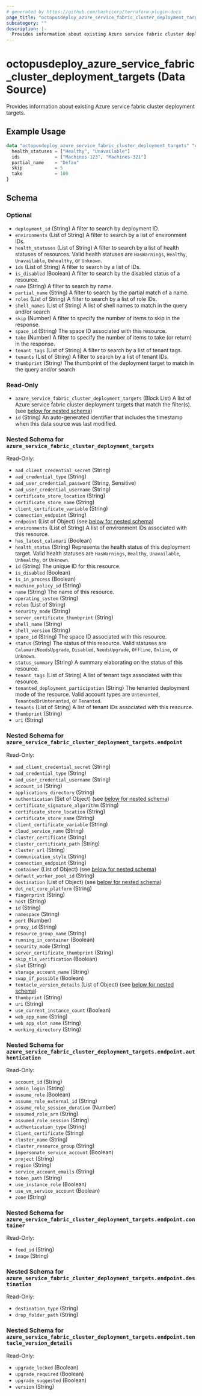 ```yaml
---
# generated by https://github.com/hashicorp/terraform-plugin-docs
page_title: "octopusdeploy_azure_service_fabric_cluster_deployment_targets Data Source - terraform-provider-octopusdeploy"
subcategory: ""
description: |-
  Provides information about existing Azure service fabric cluster deployment targets.
---
```


# octopusdeploy_azure_service_fabric_cluster_deployment_targets (Data Source)

Provides information about existing Azure service fabric cluster deployment targets.

## Example Usage

```terraform
data "octopusdeploy_azure_service_fabric_cluster_deployment_targets" "example" {
  health_statuses = ["Healthy", "Unavailable"]
  ids             = ["Machines-123", "Machines-321"]
  partial_name    = "Defau"
  skip            = 5
  take            = 100
}
```

<!-- schema generated by tfplugindocs -->
## Schema

### Optional

- `deployment_id` (String) A filter to search by deployment ID.
- `environments` (List of String) A filter to search by a list of environment IDs.
- `health_statuses` (List of String) A filter to search by a list of health statuses of resources. Valid health statuses are `HasWarnings`, `Healthy`, `Unavailable`, `Unhealthy`, or `Unknown`.
- `ids` (List of String) A filter to search by a list of IDs.
- `is_disabled` (Boolean) A filter to search by the disabled status of a resource.
- `name` (String) A filter to search by name.
- `partial_name` (String) A filter to search by the partial match of a name.
- `roles` (List of String) A filter to search by a list of role IDs.
- `shell_names` (List of String) A list of shell names to match in the query and/or search
- `skip` (Number) A filter to specify the number of items to skip in the response.
- `space_id` (String) The space ID associated with this resource.
- `take` (Number) A filter to specify the number of items to take (or return) in the response.
- `tenant_tags` (List of String) A filter to search by a list of tenant tags.
- `tenants` (List of String) A filter to search by a list of tenant IDs.
- `thumbprint` (String) The thumbprint of the deployment target to match in the query and/or search

### Read-Only

- `azure_service_fabric_cluster_deployment_targets` (Block List) A list of Azure service fabric cluster deployment targets that match the filter(s). (see [below for nested schema](#nestedblock--azure_service_fabric_cluster_deployment_targets))
- `id` (String) An auto-generated identifier that includes the timestamp when this data source was last modified.

<a id="nestedblock--azure_service_fabric_cluster_deployment_targets"></a>
### Nested Schema for `azure_service_fabric_cluster_deployment_targets`

Read-Only:

- `aad_client_credential_secret` (String)
- `aad_credential_type` (String)
- `aad_user_credential_password` (String, Sensitive)
- `aad_user_credential_username` (String)
- `certificate_store_location` (String)
- `certificate_store_name` (String)
- `client_certificate_variable` (String)
- `connection_endpoint` (String)
- `endpoint` (List of Object) (see [below for nested schema](#nestedatt--azure_service_fabric_cluster_deployment_targets--endpoint))
- `environments` (List of String) A list of environment IDs associated with this resource.
- `has_latest_calamari` (Boolean)
- `health_status` (String) Represents the health status of this deployment target. Valid health statuses are `HasWarnings`, `Healthy`, `Unavailable`, `Unhealthy`, or `Unknown`.
- `id` (String) The unique ID for this resource.
- `is_disabled` (Boolean)
- `is_in_process` (Boolean)
- `machine_policy_id` (String)
- `name` (String) The name of this resource.
- `operating_system` (String)
- `roles` (List of String)
- `security_mode` (String)
- `server_certificate_thumbprint` (String)
- `shell_name` (String)
- `shell_version` (String)
- `space_id` (String) The space ID associated with this resource.
- `status` (String) The status of this resource. Valid statuses are `CalamariNeedsUpgrade`, `Disabled`, `NeedsUpgrade`, `Offline`, `Online`, or `Unknown`.
- `status_summary` (String) A summary elaborating on the status of this resource.
- `tenant_tags` (List of String) A list of tenant tags associated with this resource.
- `tenanted_deployment_participation` (String) The tenanted deployment mode of the resource. Valid account types are `Untenanted`, `TenantedOrUntenanted`, or `Tenanted`.
- `tenants` (List of String) A list of tenant IDs associated with this resource.
- `thumbprint` (String)
- `uri` (String)

<a id="nestedatt--azure_service_fabric_cluster_deployment_targets--endpoint"></a>
### Nested Schema for `azure_service_fabric_cluster_deployment_targets.endpoint`

Read-Only:

- `aad_client_credential_secret` (String)
- `aad_credential_type` (String)
- `aad_user_credential_username` (String)
- `account_id` (String)
- `applications_directory` (String)
- `authentication` (Set of Object) (see [below for nested schema](#nestedobjatt--azure_service_fabric_cluster_deployment_targets--endpoint--authentication))
- `certificate_signature_algorithm` (String)
- `certificate_store_location` (String)
- `certificate_store_name` (String)
- `client_certificate_variable` (String)
- `cloud_service_name` (String)
- `cluster_certificate` (String)
- `cluster_certificate_path` (String)
- `cluster_url` (String)
- `communication_style` (String)
- `connection_endpoint` (String)
- `container` (List of Object) (see [below for nested schema](#nestedobjatt--azure_service_fabric_cluster_deployment_targets--endpoint--container))
- `default_worker_pool_id` (String)
- `destination` (List of Object) (see [below for nested schema](#nestedobjatt--azure_service_fabric_cluster_deployment_targets--endpoint--destination))
- `dot_net_core_platform` (String)
- `fingerprint` (String)
- `host` (String)
- `id` (String)
- `namespace` (String)
- `port` (Number)
- `proxy_id` (String)
- `resource_group_name` (String)
- `running_in_container` (Boolean)
- `security_mode` (String)
- `server_certificate_thumbprint` (String)
- `skip_tls_verification` (Boolean)
- `slot` (String)
- `storage_account_name` (String)
- `swap_if_possible` (Boolean)
- `tentacle_version_details` (List of Object) (see [below for nested schema](#nestedobjatt--azure_service_fabric_cluster_deployment_targets--endpoint--tentacle_version_details))
- `thumbprint` (String)
- `uri` (String)
- `use_current_instance_count` (Boolean)
- `web_app_name` (String)
- `web_app_slot_name` (String)
- `working_directory` (String)

<a id="nestedobjatt--azure_service_fabric_cluster_deployment_targets--endpoint--authentication"></a>
### Nested Schema for `azure_service_fabric_cluster_deployment_targets.endpoint.authentication`

Read-Only:

- `account_id` (String)
- `admin_login` (String)
- `assume_role` (Boolean)
- `assume_role_external_id` (String)
- `assume_role_session_duration` (Number)
- `assumed_role_arn` (String)
- `assumed_role_session` (String)
- `authentication_type` (String)
- `client_certificate` (String)
- `cluster_name` (String)
- `cluster_resource_group` (String)
- `impersonate_service_account` (Boolean)
- `project` (String)
- `region` (String)
- `service_account_emails` (String)
- `token_path` (String)
- `use_instance_role` (Boolean)
- `use_vm_service_account` (Boolean)
- `zone` (String)


<a id="nestedobjatt--azure_service_fabric_cluster_deployment_targets--endpoint--container"></a>
### Nested Schema for `azure_service_fabric_cluster_deployment_targets.endpoint.container`

Read-Only:

- `feed_id` (String)
- `image` (String)


<a id="nestedobjatt--azure_service_fabric_cluster_deployment_targets--endpoint--destination"></a>
### Nested Schema for `azure_service_fabric_cluster_deployment_targets.endpoint.destination`

Read-Only:

- `destination_type` (String)
- `drop_folder_path` (String)


<a id="nestedobjatt--azure_service_fabric_cluster_deployment_targets--endpoint--tentacle_version_details"></a>
### Nested Schema for `azure_service_fabric_cluster_deployment_targets.endpoint.tentacle_version_details`

Read-Only:

- `upgrade_locked` (Boolean)
- `upgrade_required` (Boolean)
- `upgrade_suggested` (Boolean)
- `version` (String)
